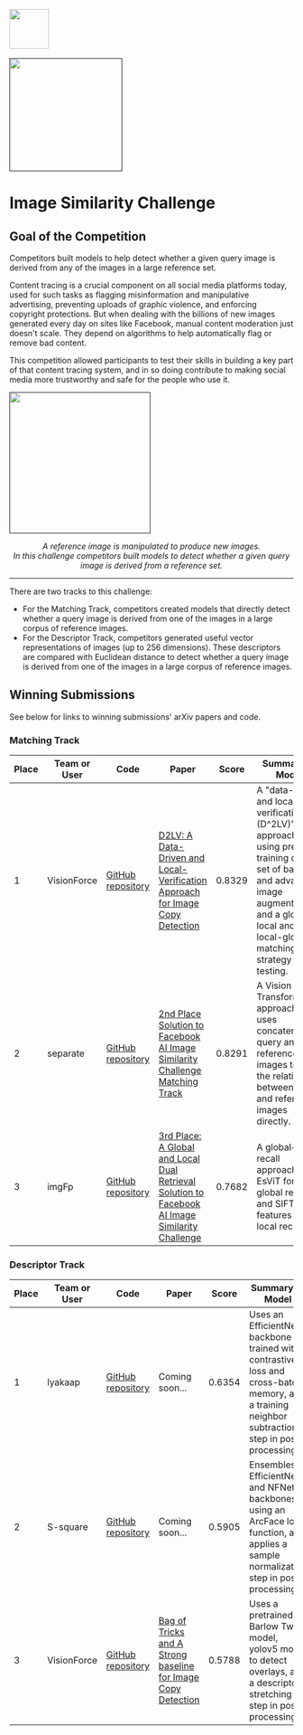 [<img src='https://s3.amazonaws.com/drivendata-public-assets/logo-white-blue.png' height='70'>](https://www.drivendata.org/)
<br><br>
[<img src='https://s3.amazonaws.com/drivendata-public-assets/fb-isc-koala-banner.jpg' height='200'>]()

# Image Similarity Challenge

## Goal of the Competition
Competitors built models to help detect whether a given query image is derived from any of the images in a large reference set.

Content tracing is a crucial component on all social media platforms today, used for such tasks as flagging misinformation and manipulative advertising, preventing uploads of graphic violence, and enforcing copyright protections. But when dealing with the billions of new images generated every day on sites like Facebook, manual content moderation just doesn't scale. They depend on algorithms to help automatically flag or remove bad content.

This competition allowed participants to test their skills in building a key part of that content tracing system, and in so doing contribute to making social media more trustworthy and safe for the people who use it.

[<img src='https://drivendata-public-assets.s3.amazonaws.com/fb-isc-deudeuche.jpg' height='250'>]()


<p class="small" align="center"><i>A reference image is manipulated to produce new images. <br>In this challenge competitors built models to detect whether a given query image is derived from a reference set.</i></p>

***

There are two tracks to this challenge:

* For the Matching Track, competitors created models that directly detect whether a query image is derived from one of the images in a large corpus of reference images.
* For the Descriptor Track, competitors generated useful vector representations of images (up to 256 dimensions). These descriptors are compared with Euclidean distance to detect whether a query image is derived from one of the images in a large corpus of reference images.


## Winning Submissions

See below for links to winning submissions' arXiv papers and code.

### Matching Track

Place | Team or User | Code	| Paper | Score | Summary of Model
--- | --- | --- | --- | --- | ---
1   | VisionForce | [GitHub repository](https://github.com/WangWenhao0716/ISC-Track1-Submission) | [D2LV: A Data-Driven and Local-Verification Approach for Image Copy Detection](https://arxiv.org/abs/2111.07090) | 0.8329 | A "data-driven and local-verification (D^2LV)" approach using pre-training on a set of basic and advanced image augmentations, and a global-local and local-global matching strategy for testing.
2   | separate | [GitHub repository](https://github.com/seungkee/2nd-place-solution-to-Facebook-Image-Similarity-Matching-Track) | [2nd Place Solution to Facebook AI Image Similarity Challenge Matching Track](https://arxiv.org/abs/2111.09113) | 0.8291 | A Vision Transformer approach that uses concatenated query and reference images to learn the relationship between query and reference images directly.
3   | imgFp | [GitHub repository](https://github.com/sun-xl/ISC2021) | [3rd Place: A Global and Local Dual Retrieval Solution to Facebook AI Image Similarity Challenge](https://arxiv.org/abs/2112.02373) | 0.7682 | A global+local recall approach with EsViT for global recall and SIFT point features for local recall.

### Descriptor Track

Place | Team or User | Code	| Paper | Score | Summary of Model
--- | --- | ---  | --- | ---  | ---
1   | lyakaap | [GitHub repository](https://github.com/lyakaap/fbisc) | Coming soon...  | 0.6354 | Uses an EfficientNet backbone trained with contrastive loss and cross-batch memory, and a training neighbor subtraction step in post-processing.   
2   | S-square | [GitHub repository](https://github.com/socom20/facebook-image-similarity-challenge-2021) | Coming soon...  | 0.5905 | Ensembles EfficientNet and NFNet backbones using an ArcFace loss function, and applies a sample normalization step in post-processing.
3   | VisionForce | [GitHub repository](https://github.com/WangWenhao0716/ISC-Track2-Submission) | [Bag of Tricks and A Strong baseline for Image Copy Detection](https://arxiv.org/abs/2111.08004) | 0.5788 | Uses a pretrained Barlow Twins model, yolov5 model to detect overlays, and a descriptor stretching step in post-processing.

